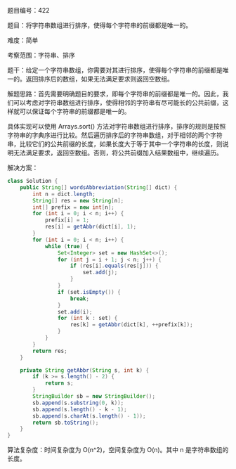 题目编号：422

题目：将字符串数组进行排序，使得每个字符串的前缀都是唯一的。

难度：简单

考察范围：字符串、排序

题干：给定一个字符串数组，你需要对其进行排序，使得每个字符串的前缀都是唯一的。返回排序后的数组，如果无法满足要求则返回空数组。

解题思路：首先需要明确题目的要求，即每个字符串的前缀都是唯一的。因此，我们可以考虑对字符串数组进行排序，使得相邻的字符串有尽可能长的公共前缀，这样就可以保证每个字符串的前缀都是唯一的。

具体实现可以使用 Arrays.sort() 方法对字符串数组进行排序，排序的规则是按照字符串的字典序进行比较。然后遍历排序后的字符串数组，对于相邻的两个字符串，比较它们的公共前缀的长度，如果长度大于等于其中一个字符串的长度，则说明无法满足要求，返回空数组。否则，将公共前缀加入结果数组中，继续遍历。

解决方案：

```java
class Solution {
    public String[] wordsAbbreviation(String[] dict) {
        int n = dict.length;
        String[] res = new String[n];
        int[] prefix = new int[n];
        for (int i = 0; i < n; i++) {
            prefix[i] = 1;
            res[i] = getAbbr(dict[i], 1);
        }
        for (int i = 0; i < n; i++) {
            while (true) {
                Set<Integer> set = new HashSet<>();
                for (int j = i + 1; j < n; j++) {
                    if (res[i].equals(res[j])) {
                        set.add(j);
                    }
                }
                if (set.isEmpty()) {
                    break;
                }
                set.add(i);
                for (int k : set) {
                    res[k] = getAbbr(dict[k], ++prefix[k]);
                }
            }
        }
        return res;
    }

    private String getAbbr(String s, int k) {
        if (k >= s.length() - 2) {
            return s;
        }
        StringBuilder sb = new StringBuilder();
        sb.append(s.substring(0, k));
        sb.append(s.length() - k - 1);
        sb.append(s.charAt(s.length() - 1));
        return sb.toString();
    }
}
```

算法复杂度：时间复杂度为 O(n^2)，空间复杂度为 O(n)。其中 n 是字符串数组的长度。